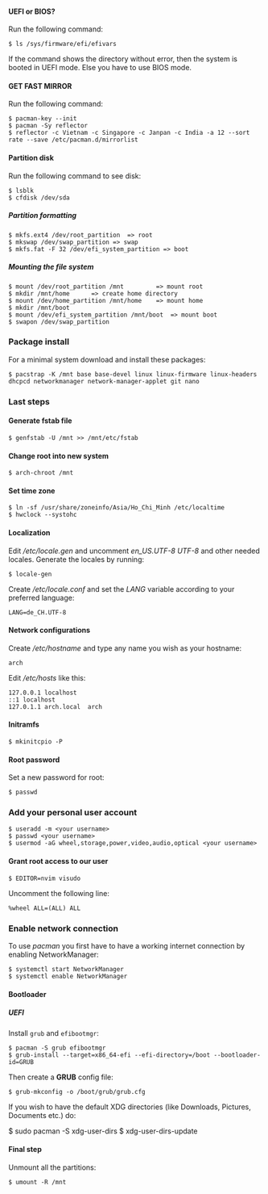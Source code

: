 #### UEFI or BIOS?

Run the following command:

```
$ ls /sys/firmware/efi/efivars
```

If the command shows the directory without error, then the system is booted in UEFI mode. Else you have to use BIOS mode.

#### GET FAST MIRROR 

Run the following command:

```
$ pacman-key --init
$ pacman -Sy reflector
$ reflector -c Vietnam -c Singapore -c Janpan -c India -a 12 --sort rate --save /etc/pacman.d/mirrorlist
```

#### Partition disk

Run the following command to see disk:

```
$ lsblk
$ cfdisk /dev/sda
```

##### Partition formatting

```
$ mkfs.ext4 /dev/root_partition  => root
$ mkswap /dev/swap_partition => swap
$ mkfs.fat -F 32 /dev/efi_system_partition => boot
```

##### Mounting the file system

```
$ mount /dev/root_partition /mnt         => mount root
$ mkdir /mnt/home      => create home directory
$ mount /dev/home_partition /mnt/home    => mount home
$ mkdir /mnt/boot
$ mount /dev/efi_system_partition /mnt/boot  => mount boot
$ swapon /dev/swap_partition
```

### Package install

For a minimal system download and install these packages:

```
$ pacstrap -K /mnt base base-devel linux linux-firmware linux-headers dhcpcd networkmanager network-manager-applet git nano
```

### Last steps

#### Generate fstab file

```
$ genfstab -U /mnt >> /mnt/etc/fstab
```

#### Change root into new system

```
$ arch-chroot /mnt
```

#### Set time zone

```
$ ln -sf /usr/share/zoneinfo/Asia/Ho_Chi_Minh /etc/localtime
$ hwclock --systohc
```

#### Localization

Edit _/etc/locale.gen_ and uncomment _en_US.UTF-8 UTF-8_ and other needed locales. Generate the locales by running:

```
$ locale-gen
```

Create _/etc/locale.conf_ and set the _LANG_ variable according to your preferred language:

```
LANG=de_CH.UTF-8
```

#### Network configurations

Create _/etc/hostname_ and type any name you wish as your hostname:

```
arch
```

Edit _/etc/hosts_ like this:

```
127.0.0.1 localhost
::1 localhost
127.0.1.1 arch.local  arch
```

#### Initramfs

```
$ mkinitcpio -P
```

#### Root password

Set a new password for root:

```
$ passwd
```

### Add your personal user account

```
$ useradd -m <your username>
$ passwd <your username>
$ usermod -aG wheel,storage,power,video,audio,optical <your username>
```

#### Grant root access to our user

```
$ EDITOR=nvim visudo
```

Uncomment the following line:

```
%wheel ALL=(ALL) ALL
```

### Enable network connection

To use _pacman_ you first have to have a working internet connection by enabling NetworkManager:

```
$ systemctl start NetworkManager
$ systemctl enable NetworkManager
```

#### Bootloader

##### UEFI

Install `grub` and `efibootmgr`:

```
$ pacman -S grub efibootmgr
$ grub-install --target=x86_64-efi --efi-directory=/boot --bootloader-id=GRUB
```

Then create a **GRUB** config file:

```
$ grub-mkconfig -o /boot/grub/grub.cfg
```
If you wish to have the default XDG directories (like Downloads, Pictures, Documents etc.) do:

$ sudo pacman -S xdg-user-dirs
$ xdg-user-dirs-update

#### Final step

Unmount all the partitions:

```
$ umount -R /mnt
```



